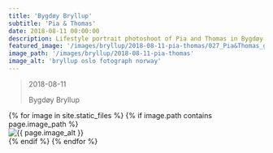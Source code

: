 ```yaml
---
title: 'Bygdøy Bryllup'
subtitle: 'Pia & Thomas'
date: 2018-08-11 00:00:00
description: Lifestyle portrait photoshoot of Pia and Thomas in Bygdøy Oslo Norway. We had a special guest, rocky, their dog which brought great activity and fun to the photoshoot. Jonny and Sophia specialize in bryllup photography in Oslo Norway.
featured_image: '/images/bryllup/2018-08-11-pia-thomas/027_Pia&Thomas_griffinphotography_20180811.jpg'
image_path: '/images/bryllup/2018-08-11-pia-thomas'
image_alt: 'bryllup oslo fotograph norway'
---
```


> 2018-08-11
> 
> Bygdøy Bryllup

<!-- DO NOT EDIT BELOW -->
<div class="image-wrap" >
{% for image in site.static_files %}
    {% if image.path contains page.image_path %}
        <div class="image-wrap" >
        <img src="{{ site.baseurl }}{{ image.path }}" alt="{{ page.image_alt }}" />
        </div>
    {% endif %}
{% endfor %}
